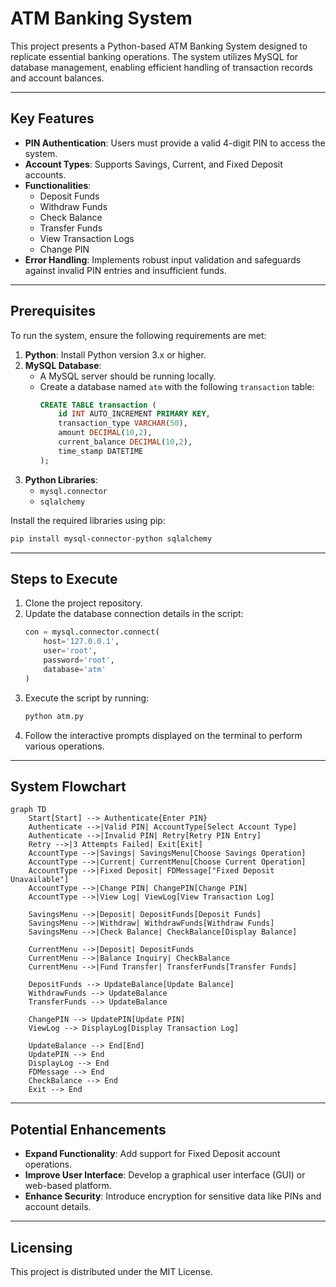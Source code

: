 # ATM Banking System

This project presents a Python-based ATM Banking System designed to replicate essential banking operations. The system utilizes MySQL for database management, enabling efficient handling of transaction records and account balances.

---

## Key Features

- **PIN Authentication**: Users must provide a valid 4-digit PIN to access the system.
- **Account Types**: Supports Savings, Current, and Fixed Deposit accounts.
- **Functionalities**:
  - Deposit Funds
  - Withdraw Funds
  - Check Balance
  - Transfer Funds
  - View Transaction Logs
  - Change PIN
- **Error Handling**: Implements robust input validation and safeguards against invalid PIN entries and insufficient funds.

---

## Prerequisites

To run the system, ensure the following requirements are met:

1. **Python**: Install Python version 3.x or higher.
2. **MySQL Database**:
   - A MySQL server should be running locally.
   - Create a database named `atm` with the following `transaction` table:
     ```sql
     CREATE TABLE transaction (
         id INT AUTO_INCREMENT PRIMARY KEY,
         transaction_type VARCHAR(50),
         amount DECIMAL(10,2),
         current_balance DECIMAL(10,2),
         time_stamp DATETIME
     );
     ```
3. **Python Libraries**:
   - `mysql.connector`
   - `sqlalchemy`

Install the required libraries using pip:
```bash
pip install mysql-connector-python sqlalchemy
```

---

## Steps to Execute

1. Clone the project repository.
2. Update the database connection details in the script:
   ```python
   con = mysql.connector.connect(
       host='127.0.0.1',
       user='root',
       password='root',
       database='atm'
   )
   ```
3. Execute the script by running:
   ```bash
   python atm.py
   ```
4. Follow the interactive prompts displayed on the terminal to perform various operations.

---

## System Flowchart

```mermaid
graph TD
    Start[Start] --> Authenticate{Enter PIN}
    Authenticate -->|Valid PIN| AccountType[Select Account Type]
    Authenticate -->|Invalid PIN| Retry[Retry PIN Entry]
    Retry -->|3 Attempts Failed| Exit[Exit]
    AccountType -->|Savings| SavingsMenu[Choose Savings Operation]
    AccountType -->|Current| CurrentMenu[Choose Current Operation]
    AccountType -->|Fixed Deposit| FDMessage["Fixed Deposit Unavailable"]
    AccountType -->|Change PIN| ChangePIN[Change PIN]
    AccountType -->|View Log| ViewLog[View Transaction Log]

    SavingsMenu -->|Deposit| DepositFunds[Deposit Funds]
    SavingsMenu -->|Withdraw| WithdrawFunds[Withdraw Funds]
    SavingsMenu -->|Check Balance| CheckBalance[Display Balance]

    CurrentMenu -->|Deposit| DepositFunds
    CurrentMenu -->|Balance Inquiry| CheckBalance
    CurrentMenu -->|Fund Transfer| TransferFunds[Transfer Funds]

    DepositFunds --> UpdateBalance[Update Balance]
    WithdrawFunds --> UpdateBalance
    TransferFunds --> UpdateBalance

    ChangePIN --> UpdatePIN[Update PIN]
    ViewLog --> DisplayLog[Display Transaction Log]

    UpdateBalance --> End[End]
    UpdatePIN --> End
    DisplayLog --> End
    FDMessage --> End
    CheckBalance --> End
    Exit --> End
```

---

## Potential Enhancements

- **Expand Functionality**: Add support for Fixed Deposit account operations.
- **Improve User Interface**: Develop a graphical user interface (GUI) or web-based platform.
- **Enhance Security**: Introduce encryption for sensitive data like PINs and account details.

---

## Licensing

This project is distributed under the MIT License.

